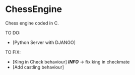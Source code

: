 # ChessEngine
Chess engine coded in C.

TO DO:
- [Python Server with DJANGO]

TO FIX:
- [King in Check behaviour] ***INFO*** -> fix king in checkmate
- [Add castling behaviour]

